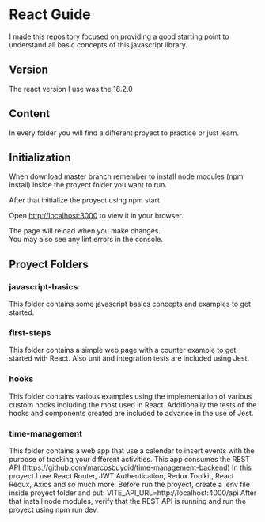 # React Guide
I made this repository focused on providing a good starting point to understand all 
basic concepts of this javascript library.

## Version
The react version I use was the 18.2.0

## Content
In every folder you will find a different proyect to practice or just learn.


## Initialization
When download master branch remember to install node modules (npm install) inside
the proyect folder you want to run.

After that initialize the proyect using npm start

Open [http://localhost:3000](http://localhost:3000) to view it in your browser.

The page will reload when you make changes.\
You may also see any lint errors in the console.

## Proyect Folders

### javascript-basics
This folder contains some javascript basics concepts and examples to get started.

### first-steps
This folder contains a simple web page with a counter example to get started 
with React. Also unit and integration tests are included using Jest.

### hooks
This folder contains various examples using the implementation of various custom 
hooks including the most used in React. Additionally the tests of the hooks and 
components created are included to advance in the use of Jest.

### time-management
This folder contains a web app that use a calendar to insert events with the
purpose of tracking your different activities.
This app consumes the REST API (https://github.com/marcosbuydid/time-management-backend)
In this proyect I use React Router, JWT Authentication, Redux Toolkit, React Redux, 
Axios and so much more.
Before run the proyect, create a .env file inside proyect folder and
put: VITE_API_URL=http://localhost:4000/api
After that install node modules, verify that the REST API is running and run 
the proyect using npm run dev.
